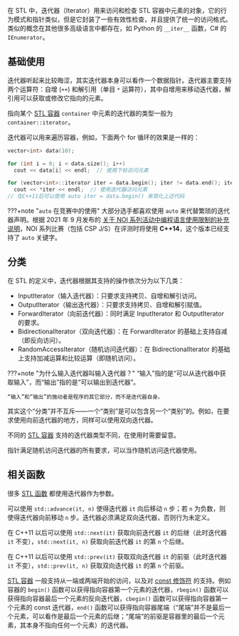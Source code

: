 在 STL 中，迭代器（Iterator）用来访问和检查 STL 容器中元素的对象，它的行为模式和指针类似，但是它封装了一些有效性检查，并且提供了统一的访问格式。类似的概念在其他很多高级语言中都存在，如 Python 的 `__iter__` 函数，C# 的 `IEnumerator`。

## 基础使用

迭代器听起来比较晦涩，其实迭代器本身可以看作一个数据指针。迭代器主要支持两个运算符：自增 (`++`) 和解引用（单目 `*` 运算符），其中自增用来移动迭代器，解引用可以获取或修改它指向的元素。

指向某个 [STL 容器](./container.md)  `container` 中元素的迭代器的类型一般为 `container::iterator`。

迭代器可以用来遍历容器，例如，下面两个 for 循环的效果是一样的：

```cpp
vector<int> data(10);

for (int i = 0; i < data.size(); i++)
  cout << data[i] << endl;  // 使用下标访问元素

for (vector<int>::iterator iter = data.begin(); iter != data.end(); iter++)
  cout << *iter << endl;  // 使用迭代器访问元素
// 在C++11后可以使用 auto iter = data.begin() 来简化上述代码
```

???+note "`auto` 在竞赛中的使用"
    大部分选手都喜欢使用 `auto` 来代替繁琐的迭代器声明。根据 2021 年 9 月发布的 [关于 NOI 系列活动中编程语言使用限制的补充说明](https://www.noi.cn/xw/2021-09-01/735729.shtml)，NOI 系列比赛（包括 CSP J/S）在评测时将使用 **C++14**，这个版本已经支持了 `auto` 关键字。

## 分类

在 STL 的定义中，迭代器根据其支持的操作依次分为以下几类：

- InputIterator（输入迭代器）：只要求支持拷贝、自增和解引访问。
- OutputIterator（输出迭代器）：只要求支持拷贝、自增和解引赋值。
- ForwardIterator（向前迭代器）：同时满足 InputIterator 和 OutputIterator 的要求。
- BidirectionalIterator（双向迭代器）：在 ForwardIterator 的基础上支持自减（即反向访问）。
- RandomAccessIterator（随机访问迭代器）：在 BidirectionalIterator 的基础上支持加减运算和比较运算（即随机访问）。

???+note "为什么输入迭代器叫输入迭代器？"
    “输入”指的是“可以从迭代器中获取输入”，而“输出”指的是“可以输出到迭代器”。
    
    “输入”和“输出”的施动者是程序的其它部分，而不是迭代器自身。

其实这个“分类”并不互斥——一个“类别”是可以包含另一个“类别”的。例如，在要求使用向前迭代器的地方，同样可以使用双向迭代器。

不同的 [STL 容器](./container.md) 支持的迭代器类型不同，在使用时需要留意。

指针满足随机访问迭代器的所有要求，可以当作随机访问迭代器使用。

## 相关函数

很多 [STL 函数](./algorithm.md) 都使用迭代器作为参数。

可以使用 `std::advance(it, n)` 使得迭代器 `it` 向后移动 `n` 步；若 `n` 为负数，则使得迭代器向前移动 `n` 步。迭代器必须满足双向迭代器，否则行为未定义。

在 C++11 以后可以使用 `std::next(it)` 获取向前迭代器 `it` 的后继（此时迭代器 `it` 不变），`std::next(it, n)` 获取向前迭代器 `it` 的第 `n` 个后继。

在 C++11 以后可以使用 `std::prev(it)` 获取双向迭代器 `it` 的前驱（此时迭代器 `it` 不变），`std::prev(it, n)` 获取双向迭代器 `it` 的第 `n` 个前驱。

[STL 容器](./container.md) 一般支持从一端或两端开始的访问，以及对 [const 修饰符](../const.md) 的支持。例如容器的 `begin()` 函数可以获得指向容器第一个元素的迭代器，`rbegin()` 函数可以获得指向容器最后一个元素的反向迭代器，`cbegin()` 函数可以获得指向容器第一个元素的 const 迭代器，`end()` 函数可以获得指向容器尾端（“尾端”并不是最后一个元素，可以看作是最后一个元素的后继；“尾端”的前驱是容器里的最后一个元素，其本身不指向任何一个元素）的迭代器。
